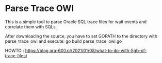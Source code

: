 # Parse Trace OWI 
This is a simple tool to parse Oracle SQL trace files for wait events and correlate them with SQLs. 

After downloading the source, you have to set GOPATH to the directory with parse_trace_owi and execute: go build parse_trace_owi.go

HOWTO : https://blog.ora-600.pl/2021/01/08/what-to-do-with-5gb-of-trace-files/
